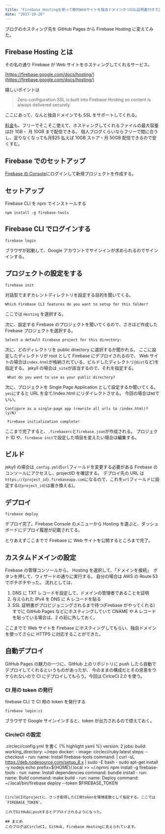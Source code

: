 ```yaml
---
title: "Firebase Hostingを使って静的Webサイトを独自ドメインかつSSL証明書付きで公開する"
date: "2017-10-26"
---
```


ブログのホスティング先を GitHub Pages から Firebase Hosting に変えてみた。

## Firebase Hosting とは

その名の通り Firebase が Web サイトをホスティングしてくれるサービス。

[https://firebase.google.com/docs/hosting/](https://firebase.google.com/docs/hosting/)

嬉しいポイントは

> Zero-configuration SSL is built into Firebase Hosting so content is always delivered securely.

ここにあって、なんと独自ドメインでも SSL をサポートしてくれる。

[料金](https://firebase.google.com/pricing/)も、フリーでそこそこ使えて、ホスティングしてくれるファイルの最大容量は計 1GB・
月 10GB まで配信できる。
個人ブログくらいならフリーで間に合うし、足りなくなっても月$25 払えば 10GB ストア・月 50GB 配信できるので安くすむ。

## Firebase でのセットアップ

[Firebase の Console](https://console.firebase.google.com/)にログインして新規プロジェクトを作成する。

## セットアップ

Firebase CLI を npm でインストールする

```
npm install -g firebase-tools
```

## Firebase CLI でログインする

```
firebase login
```

ブラウザが起動して、Google アカウントでサインインが求められるのでサインインする。

## プロジェクトの設定をする

```
firebase init
```

対話型でまずカレントディレクトリを設定する目的を聞いてくる。

```
Which Firebase CLI features do you want to setup for this folder?
```

ここでは `Hosting` を選択する。

次に、設定する Firebase のプロジェクトを聞いてくるので、さきほど作成した Firebase プロジェクトを選択する。

```
Select a default Firebase project for this directory:
```

次に、どのディレクトリを public directory に選択するか聞かれる。
ここに設定したディレクトリが root として Firebase にデプロイされるので、
Web サイトの場合は`index.html`が格納されている、ビルドしたディレクトリ(`dist`など)を指定する。
jekyll の場合は`_site`が該当するので、それを指定する。

```
 What do you want to use as your public directory?
```

次に、プロジェクトを Single Page Application として設定するか聞いてくる。
`yes`にすると URL を全て/index.html にリダイレクトさせる。
今回の場合は`NO`でいい。

```
Configure as a single-page app (rewrite all urls to /index.html)? (y/N)
```

```
 Firebase initialization complete!
```

ここまで完了すると、`.firebaserc`と`firebase.json`が作成される。
プロジェクト ID や、`firebase init`で設定した項目を変えたい場合は編集する。

## ビルド

jekyll の場合は`_config.yml`の`url`フィールドを変更する必要がある
Firebase のコンソールにアクセスし、projectID を確認する。
デプロイ先の URL は`https://{project_id}.firebaseapp.com`になるので、これを`url`フィールドに設定する(`{project_id}`は置き換える)。

## デプロイ

```
firebase deploy
```

デプロイ完了。Firebase Console のメニューから Hosting を選ぶと、ダッシュボードにデプロイ履歴が記載されてる。

とりあえずここまでで Firebase に Web サイトを公開するところまで完了。

## カスタムドメインの設定

Firebase の管理コンソールから、 Hosting を選択して、「ドメインを接続」　ボタンを押して、ウィザードの通りに実行する。
自分の場合は AWS の Route 53 でポチポチやった。
流れとしては、

1. DNS に TXT レコードを設定して、ドメインの管理者であることを証明
2. 与えられた IPv4 を DNS に A レコードを貼る
3. SSL 証明書がプロビジョニングされるまで待つ(Firebase がやってくれる)
   すでに GitHub Pages などにホスティングしていて CNAME や A レコードを貼っている場合は、2 の前に外しておく。

ここまでで Web サイトを Firebase にホスティングしてもらい、独自ドメインを使ってさらに HTTPS に対応することができた。

## 自動デプロイ

GitHub Pages の魅力の一つに、GitHub 上のリポジトリに push したら自動でデプロイしてくれるというものがあったが、
今のままの構成だとその恩恵をウケられないので CI にデプロイしてもらう。今回は CirlceCI 2.0 を使う。

### CI 用の token の発行

firebase CLI で CI 用の token を発行する

```
firebase login:ci
```

ブラウザで Google サインインすると、token が出力されるので控えておく。

### CircleCI の設定

.circleci/config.yml を書く
{% highlight yaml %}
version: 2
jobs:
build:
working_directory: ~/repo
docker: - image: circleci/ruby:latest
steps: - checkout - run:
name: Install firebase-tools
command: |
curl -sL https://deb.nodesource.com/setup_8.x | sudo -E bash -
sudo apt-get install -y nodejs
echo prefix=${HOME}/.local >> ~/.npmrc
npm install -g firebase-tools - run:
name: Install dependencies
command: bundle install - run:
name: Build
command: make build - run:
name: Deploy
command: ~/.local/bin/firebase deploy --token $FIREBASE_TOKEN

```

CircleCIのprojectに、さっき取得したCI用tokenを環境変数として指定する。ここでは`FIREBASE_TOKEN`。

これでGitHubにpushするとデプロイされるようになった。

## まとめ
このブログはCircleCI, GitHub, Firebase Hostingに支えられています。
```

